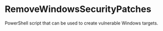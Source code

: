 # RemoveWindowsSecurityPatches
PowerShell script that can be used to create vulnerable Windows targets.
